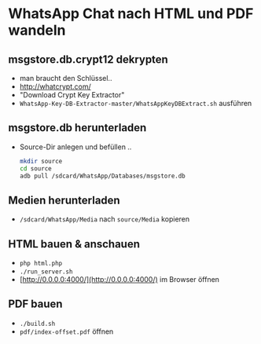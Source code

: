 
# WhatsApp Chat nach HTML und PDF wandeln

## msgstore.db.crypt12 dekrypten

- man braucht den Schlüssel..
- http://whatcrypt.com/
- "Download Crypt Key Extractor"
- `WhatsApp-Key-DB-Extractor-master/WhatsAppKeyDBExtract.sh` ausführen

## msgstore.db herunterladen

- Source-Dir anlegen und befüllen .. 
  ```bash
  mkdir source
  cd source
  adb pull /sdcard/WhatsApp/Databases/msgstore.db
  ```

## Medien herunterladen

- `/sdcard/WhatsApp/Media` nach `source/Media` kopieren

## HTML bauen & anschauen

- `php html.php`
- `./run_server.sh`
- [http://0.0.0.0:4000/](http://0.0.0.0:4000/) im Browser öffnen

## PDF bauen

- `./build.sh`
- `pdf/index-offset.pdf` öffnen